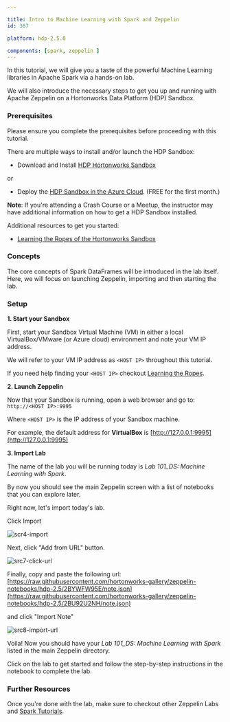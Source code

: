 ```yaml
---

title: Intro to Machine Learning with Spark and Zeppelin
id: 367

platform: hdp-2.5.0

components: [spark, zeppelin ]
---
```


In this tutorial, we will give you a taste of the powerful Machine Learning libraries in Apache Spark via a hands-on lab.

We will also introduce the necessary steps to get you up and running with Apache Zeppelin on a Hortonworks Data Platform (HDP) Sandbox.

### Prerequisites

Please ensure you complete the prerequisites before proceeding with this tutorial.

There are multiple ways to install and/or launch the HDP Sandbox:

*   Download and Install [HDP Hortonworks Sandbox](http://hortonworks.com/products/hortonworks-sandbox/#install)

or

*   Deploy the [HDP Sandbox in the Azure Cloud](http://hortonworks.com/hadoop-tutorial/deploying-hortonworks-sandbox-on-microsoft-azure/). (FREE for the first month.)


**Note**: If you're attending a Crash Course or a Meetup, the instructor may have additional information on how to get a HDP Sandbox installed.


Additional resources to get you started:

*   [Learning the Ropes of the Hortonworks Sandbox](http://hortonworks.com/hadoop-tutorial/learning-the-ropes-of-the-hortonworks-sandbox/)

### Concepts

The core concepts of Spark DataFrames will be introduced in the lab itself. Here, we will focus on launching Zeppelin, importing and then starting the lab.

### Setup

**1. Start your Sandbox**

First, start your Sandbox Virtual Machine (VM) in either a local VirtualBox/VMware (or Azure cloud) environment and note your VM IP address.

We will refer to your VM IP address as `<HOST IP>` throughout this tutorial.

If you need help finding your `<HOST IP>` checkout [Learning the Ropes](http://hortonworks.com/hadoop-tutorial/learning-the-ropes-of-the-hortonworks-sandbox/#learn-host-address-environment).

**2. Launch Zeppelin**

Now that your Sandbox is running, open a web browser and go to: `http://<HOST IP>:9995`

Where `<HOST IP>` is the IP address of your Sandbox machine.

For example, the default address for **VirtualBox** is [http://127.0.0.1:9995](http://127.0.0.1:9995)

**3. Import Lab**

The name of the lab you will be running today is *Lab 101_DS: Machine Learning with Spark*.

By now you should see the main Zeppelin screen with a list of notebooks that you can explore later.

Right now, let's import today's lab.

Click Import

![scr4-import](https://raw.github.com/hortonworks/tutorials/hdp-2.5/assets/getting-started-with-apache-zeppelin/scr4-import.png)

Next, click "Add from URL" button.

![src7-click-url](https://raw.github.com/hortonworks/tutorials/hdp-2.5/assets/getting-started-with-apache-zeppelin/scr7-click-url.png)

Finally, copy and paste the following url: [https://raw.githubusercontent.com/hortonworks-gallery/zeppelin-notebooks/hdp-2.5/2BYWFW95E/note.json](https://raw.githubusercontent.com/hortonworks-gallery/zeppelin-notebooks/hdp-2.5/2BU92U2NH/note.json)

and click "Import Note"

![src8-import-url](https://raw.github.com/hortonworks/tutorials/hdp-2.5/assets/getting-started-with-apache-zeppelin/scr8-import-url.png)

Voila! Now you should have your *Lab 101_DS: Machine Learning with Spark* listed in the main Zeppelin directory.

Click on the lab to get started and follow the step-by-step instructions in the notebook to complete the lab.

### Further Resources

Once you're done with the lab, make sure to checkout other Zeppelin Labs and [Spark Tutorials](http://hortonworks.com/hadoop/spark/#tutorials).
